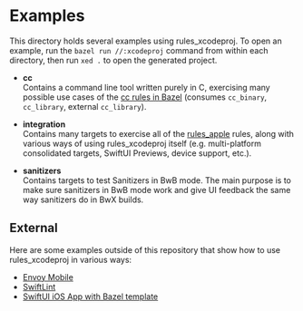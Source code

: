 # Examples

This directory holds several examples using rules_xcodeproj. To open an example, run the `bazel run //:xcodeproj` command from within each directory, then run `xed .` to open the generated project.

* **cc**
    <br> Contains a command line tool written purely in C, exercising many possible use cases of the [cc rules in Bazel](https://bazel.build/reference/be/c-cpp) (consumes `cc_binary`, `cc_library`, external `cc_library`).

* **integration**
    <br> Contains many targets to exercise all of the [rules_apple](https://github.com/bazelbuild/rules_apple/tree/master/doc) rules, along with various ways of using rules_xcodeproj itself (e.g. multi-platform consolidated targets, SwiftUI Previews, device support, etc.).

* **sanitizers**
    <br> Contains targets to test Sanitizers in BwB mode. The main purpose is to make sure sanitizers in BwB mode work and give UI feedback the same way sanitizers do in BwX builds.

## External

Here are some examples outside of this repository that show how to use
rules_xcodeproj in various ways:

- [Envoy Mobile](https://github.com/envoyproxy/envoy/blob/f6cb005211c389df0dc17d71b6819912e083b5cd/mobile/BUILD#L103-L173)
- [SwiftLint](https://github.com/realm/SwiftLint/blob/325d0ee1e44a87fc82afeb874b83ceb82f6728cf/BUILD#L113-L142)
- [SwiftUI iOS App with Bazel template](https://github.com/mattrobmattrob/bazel-ios-swiftui-template/blob/666640b796f347b62b8e5878e00c2d2f44c247cc/BUILD.bazel#L9-L18)
